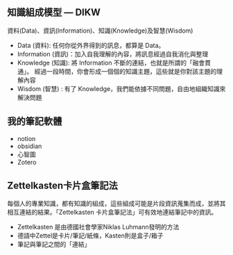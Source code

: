 ## 知識組成模型 — DIKW
資料(Data)、資訊(Information)、知識(Knowledge)及智慧(Wisdom)
* Data (資料): 任何你從外界得到的訊息，都算是 Data。
* Information (資訊)：加入自我理解的內容，將訊息經過自我消化與整理
* Knowledge (知識): 將 Information 不斷的連結，也就是所謂的「融會貫通」。  經過一段時間，你會形成一個個的知識主題，這些就是你對該主題的理解內容
* Wisdom (智慧) : 有了 Knowledge，我們能依據不同問題，自由地組織知識來解決問題

## 我的筆記軟體
* notion
* obsidian
* 心智圖
* Zotero

## Zettelkasten卡片盒筆記法
每個人的專業知識，都有知識的組成，這些組成可能是片段資訊蒐集而成，並將其相互連結的結果。「Zettelkasten 卡片盒筆記法」可有效地連結筆記中的資訊。
* Zettelkasten 是由德國社會學家Niklas Luhmann發明的方法
* 德語中Zettel是卡片/筆記/紙條，Kasten則是盒子/箱子
* 筆記與筆記之間的「連結」